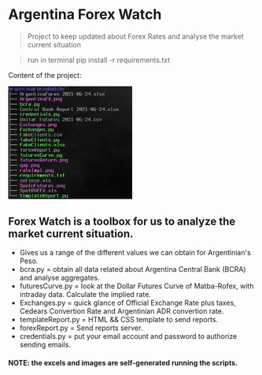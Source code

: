 # Argentina Forex Watch
> Project to keep updated about Forex Rates and analyse the market current situation

> run in terminal pip install -r requirements.txt

Content of the project:

<img src="treeArgentina.jpg?raw=true" width="50%" height="50%">

## Forex Watch is a toolbox for us to analyze the market current situation.
*  Gives us a range of the different values we can obtain for Argentinian's Peso.
* bcra.py =  obtain all data related about Argentina Central Bank (BCRA) and analyse aggregates.
* futuresCurve.py = look at the Dollar Futures Curve of Matba-Rofex, with intraday data. Calculate the implied rate.
* Exchanges.py = quick glance of Official Exchange Rate plus taxes, Cedears Convertion Rate and Argentinian ADR convertion rate.
* templateReport.py = HTML && CSS template to send reports.
* forexReport.py = Send reports server.
* credentials.py = put your email account and password to authorize sending emails.

#### NOTE: the excels and images are self-generated running the scripts.
